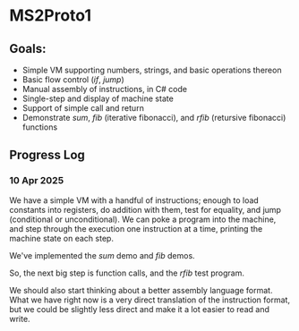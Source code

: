 # MS2Proto1

## Goals:

- Simple VM supporting numbers, strings, and basic operations thereon
- Basic flow control (_if_, _jump_)
- Manual assembly of instructions, in C# code
- Single-step and display of machine state
- Support of simple call and return
- Demonstrate _sum_, _fib_ (iterative fibonacci), and _rfib_ (retursive fibonacci) functions

## Progress Log

### 10 Apr 2025

We have a simple VM with a handful of instructions; enough to load constants into registers, do addition with them,
test for equality, and jump (conditional or unconditional).  We can poke a program into the machine, and step through
the execution one instruction at a time, printing the machine state on each step.

We've implemented the _sum_ demo and _fib_ demos.

So, the next big step is function calls, and the _rfib_ test program.

We should also start thinking about a better assembly language format.
What we have right now is a very direct translation of the instruction format, but we could be slightly less direct and
make it a lot easier to read and write.
